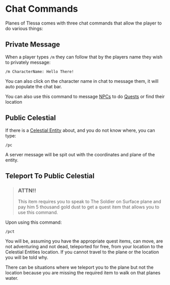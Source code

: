 # Chat Commands

Planes of Tlessa comes with three chat commands that allow the player to do various things:

## Private Message

When a player types `/m` they can follow that by the players name they wish to privately message:

```
/m CharacterName: Hello There!
```

You can also click on the character name in chat to message them, it will auto populate the chat bar.

You can also use this command to message [NPCs](/information/npcs) to do [Quests](/information/quests) or find their location

## Public Celestial

If there is a [Celestial Entity](/information/celestial-entities) about, and you do not know where, you can type:

```
/pc
```

A server message will be spit out with the coordinates and plane of the entity.

## Teleport To Public Celestial

> ### ATTN!!
>
>This item requires you to speak to The Soldier on Surface plane and pay him 5 thousand gold dust to get a quest item
that allows you to use this command.

Upon using this command:

```
/pct
```

You will be, assuming you have the appropriate quest items, can move, are not adventuring and not dead, teleported for free, from your location to the Celestial Entities
location. If you cannot travel to the plane or the location you will be told why.

There can be situations where we teleport you to the plane but not the location because you are missing the required item to walk on that planes water.
